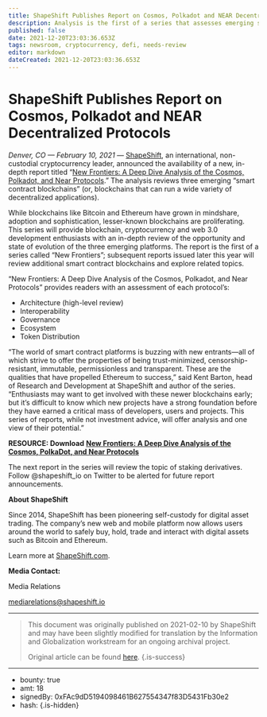 ```yaml
---
title: ShapeShift Publishes Report on Cosmos, Polkadot and NEAR Decentralized Protocols
description: Analysis is the first of a series that assesses emerging smart contract blockchains
published: false
date: 2021-12-20T23:03:36.653Z
tags: newsroom, cryptocurrency, defi, needs-review
editor: markdown
dateCreated: 2021-12-20T23:03:36.653Z
---
```


# ShapeShift Publishes Report on Cosmos, Polkadot and NEAR Decentralized Protocols

 *Denver, CO — February 10, 2021 —* [ShapeShift](https://shapeshift.com/), an international, non-custodial cryptocurrency leader, announced the availability of a new, in-depth report titled “[New Frontiers: A Deep Dive Analysis of the Cosmos, Polkadot, and Near Protocols](https://shapeshift.com/reports/new-frontiers).” The analysis reviews three emerging “smart contract blockchains” (or, blockchains that can run a wide variety of decentralized applications). 

While blockchains like Bitcoin and Ethereum have grown in mindshare, adoption and sophistication, lesser-known blockchains are proliferating. This series will provide blockchain, cryptocurrency and web 3.0 development enthusiasts with an in-depth review of the opportunity and state of evolution of the three emerging platforms. The report is the first of a series called “New Frontiers”; subsequent reports issued later this year will review additional smart contract blockchains and explore related topics.

“New Frontiers: A Deep Dive Analysis of the Cosmos, Polkadot, and Near Protocols” provides readers with an assessment of each protocol’s:<br/>

* Architecture (high-level review)
* Interoperability
* Governance
* Ecosystem
* Token Distribution

“The world of smart contract platforms is buzzing with new entrants—all of which strive to offer the properties of being trust-minimized, censorship-resistant, immutable, permissionless and transparent. These are the qualities that have propelled Ethereum to success,” said Kent Barton, head of Research and Development at ShapeShift and author of the series. “Enthusiasts may want to get involved with these newer blockchains early; but it’s difficult to know which new projects have a strong foundation before they have earned a critical mass of developers, users and projects. This series of reports, while not investment advice, will offer analysis and one view of their potential.” 

**RESOURCE: Download** [**New Frontiers: A Deep Dive Analysis of the Cosmos, PolkaDot, and Near Protocols**](https://shapeshift.com/reports/new-frontiers) 

The next report in the series will review the topic of staking derivatives. Follow @shapeshift\_io on Twitter to be alerted for future report announcements. 

**About ShapeShift**<br/>

Since 2014, ShapeShift has been pioneering self-custody for digital asset trading. The company’s new web and mobile platform now allows users around the world to safely buy, hold, trade and interact with digital assets such as Bitcoin and Ethereum.

Learn more at [ShapeShift.com](https://shapeshift.com/).

**Media Contact:** 

Media Relations [ ](mailto:mediarelations@shapeshift.io)

[mediarelations@shapeshift.io](mailto:mediarelations@shapeshift.io)<br/>

---

> This document was originally published on 2021-02-10 by ShapeShift and may have been slightly modified for translation by the Information and Globalization workstream for an ongoing archival project.
>
> Original article can be found [here](https://shapeshift.com/newsroom/shapeshift-publishes-report-on-cosmos-polkadot-and-near-decentralized-protocols).
{.is-success}

---

- bounty: true
- amt: 18
- signedBy: 0xFAc9dD5194098461B627554347f83D5431Fb30e2
- hash: 
{.is-hidden}